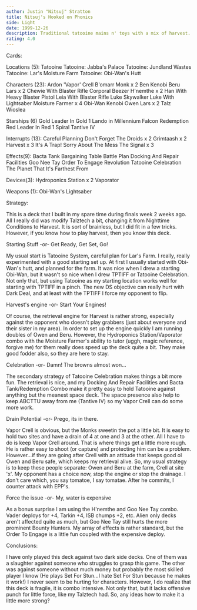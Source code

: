 ```yaml
---
author: Justin "Nitsuj" Stratton
title: Nitsuj's Hooked on Phonics
side: Light
date: 1999-12-26
description: Traditional tatooine mains n' toys with a mix of harvest.
rating: 4.0
---
```

Cards: 

Locations (5):
Tatooine
Tatooine: Jabba's Palace
Tatooine: Jundland Wastes
Tatooine: Lar's Moisture Farm
Tatooine: Obi-Wan's Hutt

Characters (23):
Ardon 'Vapor' Crell
B'omarr Monk x 2
Ben Kenobi
Beru Lars x 2
Chewie With Blaster Rifle
Corporal Beezer
H'nemthe x 2
Han With Heavy Blaster Pistol
Leia With Blaster Rifle
Luke Skywalker
Luke With Lightsaber
Moisture Farmer x 4
Obi-Wan Kenobi
Owen Lars x 2
Talz
Wioslea

Starships (6)
Gold Leader In Gold 1
Lando in Millennium Falcon
Redemption
Red Leader In Red 1
Spiral
Tantive IV

Interrupts (13):
Careful Planning
Don't Forget The Droids x 2
Grimtaash x 2
Harvest x 3
It's A Trap!
Sorry About The Mess
The Signal x 3

Effects(9):
Bacta Tank
Bargaining Table
Battle Plan
Docking And Repair Facilities
Goo Nee Tay
Order To Engage
Revolution
Tatooine Celebration
The Planet That It's Farthest From

Devices(3):
Hydroponics Station x 2
Vaporator

Weapons (1):
Obi-Wan's Lightsaber


Strategy: 

This is a deck that I built in my spare time during finals week 2 weeks ago.  All I really did was modify Talztech a bit, changing it from Nighttime Conditions to Harvest.  It is sort of brainless, but I did fit in a few tricks.  However, if you know how to play harvest, then you know this deck.

Starting Stuff
-or-
Get Ready, Get Set, Go!

My usual start is Tatooine System, careful plan for Lar's Farm.  I really, really experimented with a good starting set up.  At first I usually started with Obi-Wan's hutt, and planned for the farm.  It was nice when I drew a starting Obi-Wan, but it wasn't so nice when I drew TPTIFF or Tatooine Celebration.  Not only that, but using Tatooine as my starting location works well for starting with TPTIFF in a pinch.  The new DS objective can really hurt with Dark Deal, and at least with the TPTIFF I force my opponent to flip.

Harvest's engine
-or-
Start Your Engines!

Of course, the retrieval engine for Harvest is rather strong, especially against the opponent who doesn't play grabbers (just about everyone and their sister in my area).  In order to set up the engine quickly I am running doubles of Owen and Beru.  However, the Hydroponics Station/Vaporator combo with the Moisture Farmer's ability to tutor (uggh, magic reference, forgive me) for them really does speed up the deck quite a bit.  They make good fodder also, so they are here to stay.

Celebration
-or-
Damn!  The browns almost won...

The secondary strategy of Tatooine Celebration makes things a bit more fun.  The retrieval is nice, and my Docking And Repair Facilities and Bacta Tank/Redemption Combo make it pretty easy to hold Tatooine against anything but the meanest space deck.  The space presence also help to keep ABCTTU away from me (Tantive IV) so my Vapor Crell can do some more work.

Drain Potential
-or-
Prego, its in there.

Vapor Crell is obvious, but the Monks sweetin the pot a little bit.  It is easy to hold two sites and have a drain of 4 at one and 3 at the other.  All I have to do is keep Vapor Crell around.  That is where things get a little more rough.  He is rather easy to shoot (or capture) and protecting him can be a problem.  However...if they are going after Crell with an attitude that keeps good ol Owen and Beru safe, which keeps my retrieval alive.	So, my usual strategy is to keep these people separate: Owen and Beru at the farm, Crell at site 'x'.  My opponent has a choice now, stop the engine or stop the drainage.  I don't care which, you say tomatoe, I say tomatae.  After he commits, I counter attack with EPP's.

Force the issue
-or-
My, water is expensive

As a bonus surprise I am using the H'nemthe and Goo Nee Tay combo.  Vader deploys for +4, Tarkin +4, ISB chumps +2, etc.  Alien only decks aren't affected quite as much, but Goo Nee Tay still hurts the more prominent Bounty Hunters.  My array of effects is rather standard, but the Order To Engage is a little fun coupled with the expensive deploy.

Conclusions:

I have only played this deck against two dark side decks.  One of them was a slaughter against someone who struggles to grasp this game.  The other was against someone without much money but probably the most skilled player I know (He plays Set For Stun...I hate Set For Stun because he makes it work!)	I never seem to be hurting for characters.  However, I do realize that this deck is fragile, it is combo intensive.  Not only that, but it lacks offensive punch for little force, like my Talztech had.  So, any ideas how to make it a little more strong?
